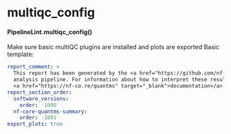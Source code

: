# multiqc_config

#### PipelineLint.multiqc_config()

Make sure basic multiQC plugins are installed and plots are exported
Basic template:

```yaml
report_comment: >
  This report has been generated by the <a href="https://github.com/nf-core/quantms" target="_blank">nf-core/quantms</a>
  analysis pipeline. For information about how to interpret these results, please see the
  <a href="https://nf-co.re/quantms" target="_blank">documentation</a>.
report_section_order:
  software_versions:
    order: -1000
  nf-core-quantms-summary:
    order: -1001
export_plots: true
```
